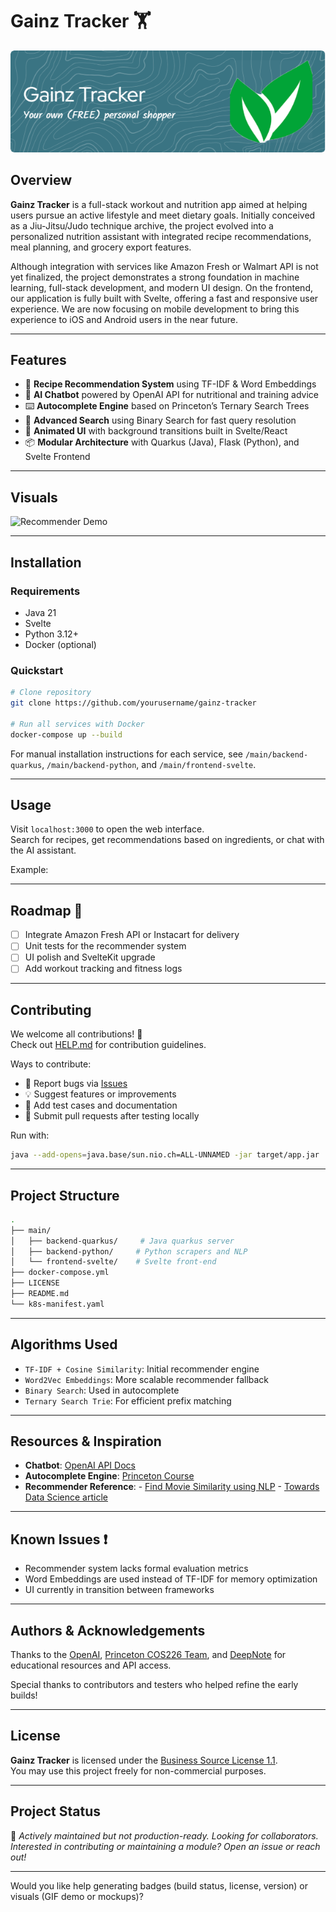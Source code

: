 
# Gainz Tracker 🏋️

[//]: # (![Header]&#40;assets/github-header-image.png&#41;)
<p align="center">
  <img src="assets/github-header-image.png" alt="Header" />
</p>

## Overview


**Gainz Tracker** is a full-stack workout and nutrition app aimed at helping users pursue an active lifestyle and meet dietary goals. Initially conceived as a Jiu-Jitsu/Judo technique archive, the project evolved into a personalized nutrition assistant with integrated recipe recommendations, meal planning, and grocery export features.

Although integration with services like Amazon Fresh or Walmart API is not yet finalized, the project demonstrates a strong foundation in machine learning, full-stack development, and modern UI design. On the frontend, our application is fully built with Svelte, offering a fast and responsive user experience. We are now focusing on mobile development to bring this experience to iOS and Android users in the near future.

---

## Features

- 🥗 **Recipe Recommendation System** using TF-IDF & Word Embeddings
- 🤖 **AI Chatbot** powered by OpenAI API for nutritional and training advice
- ⌨️ **Autocomplete Engine** based on Princeton’s Ternary Search Trees
- 🔎 **Advanced Search** using Binary Search for fast query resolution
- 🌠 **Animated UI** with background transitions built in Svelte/React
- 📦 **Modular Architecture** with Quarkus (Java), Flask (Python), and Svelte Frontend

---

## Visuals

![Recommender Demo](assets/demo.gif)

---

## Installation

### Requirements

- Java 21
- Svelte
- Python 3.12+
- Docker (optional)

### Quickstart

```bash
# Clone repository
git clone https://github.com/yourusername/gainz-tracker

# Run all services with Docker
docker-compose up --build
```

For manual installation instructions for each service, see `/main/backend-quarkus`, `/main/backend-python`, and `/main/frontend-svelte`.

---

## Usage

Visit `localhost:3000` to open the web interface.  
Search for recipes, get recommendations based on ingredients, or chat with the AI assistant.

Example:


---

## Roadmap 🚧

- [ ] Integrate Amazon Fresh API or Instacart for delivery
- [ ] Unit tests for the recommender system
- [ ] UI polish and SvelteKit upgrade
- [ ] Add workout tracking and fitness logs

---

## Contributing

We welcome all contributions! 🎉  
Check out [HELP.md](./HELP.md) for contribution guidelines.

Ways to contribute:
- 🐛 Report bugs via [Issues](https://github.com/yourrepo/issues)
- 💡 Suggest features or improvements
- 🧪 Add test cases and documentation
- 🤝 Submit pull requests after testing locally

Run with:
```bash
java --add-opens=java.base/sun.nio.ch=ALL-UNNAMED -jar target/app.jar
```


---

## Project Structure

```bash
.
├── main/
│   ├── backend-quarkus/     # Java quarkus server
│   ├── backend-python/     # Python scrapers and NLP
│   └── frontend-svelte/    # Svelte front-end
├── docker-compose.yml
├── LICENSE
├── README.md
└── k8s-manifest.yaml
```

---

## Algorithms Used

- `TF-IDF + Cosine Similarity`: Initial recommender engine
- `Word2Vec Embeddings`: More scalable recommender fallback
- `Binary Search`: Used in autocomplete
- `Ternary Search Trie`: For efficient prefix matching

---

## Resources & Inspiration

- **Chatbot**: [OpenAI API Docs](https://platform.openai.com/docs/api-reference/introduction)
- **Autocomplete Engine**: [Princeton Course](https://www.cs.princeton.edu/courses/archive/fall23/cos226/assignments/autocomplete/specification.php)
- **Recommender Reference**:
        - [Find Movie Similarity using NLP](https://deepnote.com/app/jayjburgess/Find-Movie-Similarity-from-Plot-Summaries-2407ab30-36ba-4506-a9c8-54ba62fe48d6)
        - [Towards Data Science article](https://towardsdatascience.com/using-nlp-to-find-similar-movies-based-on-plot-summaries-b1481a2ba49b)

---

## Known Issues ❗

- Recommender system lacks formal evaluation metrics
- Word Embeddings are used instead of TF-IDF for memory optimization
- UI currently in transition between frameworks

---

## Authors & Acknowledgements

Thanks to the [OpenAI](https://platform.openai.com/), [Princeton COS226 Team](https://www.cs.princeton.edu/courses/archive/fall23/cos226), and [DeepNote](https://deepnote.com/) for educational resources and API access.

Special thanks to contributors and testers who helped refine the early builds!

---

## License

**Gainz Tracker** is licensed under the [Business Source License 1.1](./LICENSE).  
You may use this project freely for non-commercial purposes.

---

## Project Status

🚧 _Actively maintained but not production-ready. Looking for collaborators._  
_Interested in contributing or maintaining a module? Open an issue or reach out!_

---

Would you like help generating badges (build status, license, version) or visuals (GIF demo or mockups)?